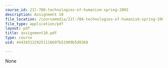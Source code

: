 ```yaml
---
course_id: 21l-708-technologies-of-humanism-spring-2003
description: Assignment 10
file_location: /coursemedia/21l-708-technologies-of-humanism-spring-2003/4443431229251116697b51909b5d0368_assignment10.pdf
file_type: application/pdf
layout: pdf
title: assignment10.pdf
type: course
uid: 4443431229251116697b51909b5d0368

---
```

None